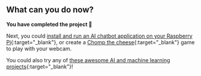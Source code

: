 ## What can you do now?

**You have completed the project 🎉**

Next, you could [install and run an AI chatbot application on your Raspberry Pi](https://projects.raspberrypi.org/en/projects/llm-rpi){:target="_blank"}, or create a [Chomp the cheese](https://projects.raspberrypi.org/en/projects/chomp-the-cheese/){:target="_blank"} game to play with your webcam.

You could also try any of [these awesome AI and machine learning projects](xxxxxx){:target="_blank"}! 

